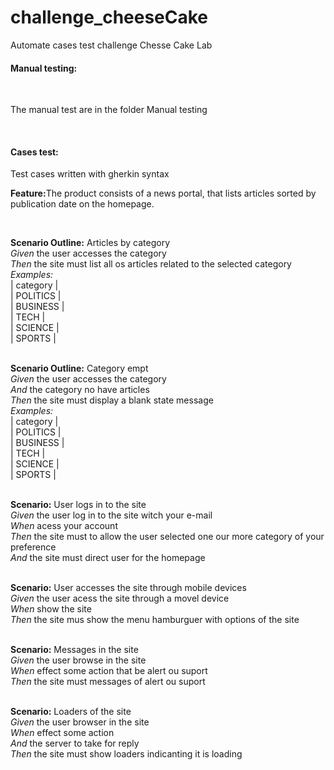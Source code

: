 # challenge_cheeseCake
Automate cases test challenge Chesse Cake Lab

<h4>Manual testing:</h4></br>
<p>The manual test are in the folder Manual testing</p></br>

<h4>Cases test:</h4>
<p>Test cases written with gherkin syntax</p>

<p><strong>Feature:</strong>The product consists of a news portal, that lists articles sorted by publication date on the homepage.</p>
</br>

<strong>Scenario Outline:</strong> Articles by category </br>
 *Given* the user accesses the category <category> </br>
 *Then*  the site must list all os articles related to the selected category </br>
 *Examples:* </br>
 | category  | </br>
 | POLITICS  | </br>
 | BUSINESS  | </br>
 | TECH      | </br>
 | SCIENCE   | </br>
 | SPORTS    | </br>
 </br>
 
 <strong>Scenario Outline:</strong> Category empt </br>
 *Given* the user accesses the category <category>  </br>
 *And*   the category no have articles  </br>
 *Then*  the site must display a  blank state message  </br>
 *Examples:* </br>
 | category  | </br>
 | POLITICS  | </br>
 | BUSINESS  | </br>
 | TECH      | </br>
 | SCIENCE   | </br>
 | SPORTS    | </br>
 </br>

<strong>Scenario:</strong> User logs in to the site </br>
 *Given* the user log in to the site witch your e-mail </br>
 *When*  acess your account </br>
 *Then*  the site must to allow the user selected one our more category of your preference </br>
 *And*   the site must direct user for the homepage </br>
 </br>
 
 <strong>Scenario:</strong> User accesses the site through mobile devices </br>
 *Given* the user acess the site through a movel device </br>
 *When*  show the site </br>
 *Then*  the site mus show the menu hamburguer with options of the site </br>
 </br>
 
 <strong>Scenario:</strong> Messages in the site </br>
 *Given* the user browse in the site </br>
 *When*  effect some action that be alert ou suport </br>
 *Then* the site must messages of alert ou suport </br>
 </br>
 
 <strong>Scenario:</strong> Loaders of the site </br>
 *Given* the user browser in the site </br>
 *When*  effect some action </br>
 *And*   the server to take for reply </br>
 *Then*  the site must show loaders indicanting it is loading </br>
 </br>